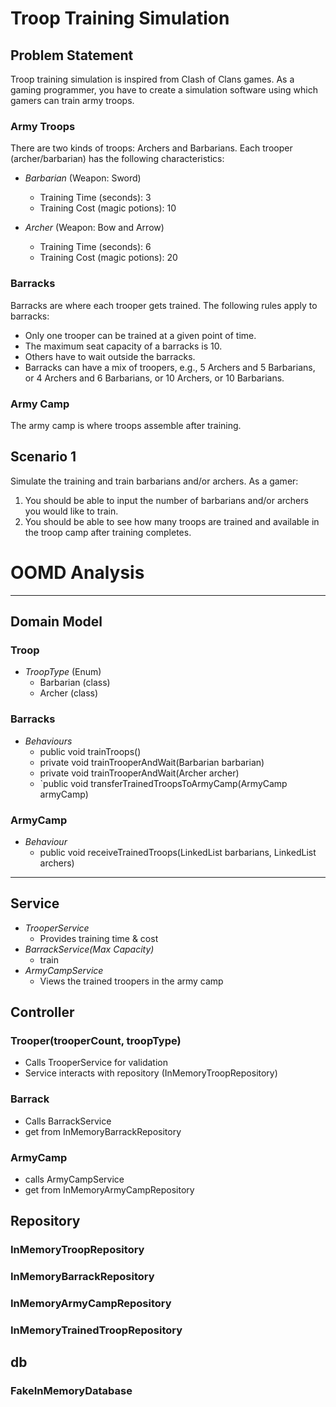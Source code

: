 # Troop Training Simulation

## Problem Statement

Troop training simulation is inspired from Clash of Clans games. As a gaming programmer, you have to create a simulation software using which gamers can train army troops.

### Army Troops

There are two kinds of troops: Archers and Barbarians. Each trooper (archer/barbarian) has the following characteristics:

- *Barbarian* (Weapon: Sword)
    - Training Time (seconds): 3
    - Training Cost (magic potions): 10

- *Archer* (Weapon: Bow and Arrow)
    - Training Time (seconds): 6
    - Training Cost (magic potions): 20

### Barracks

Barracks are where each trooper gets trained. The following rules apply to barracks:
- Only one trooper can be trained at a given point of time.
- The maximum seat capacity of a barracks is 10.
- Others have to wait outside the barracks.
- Barracks can have a mix of troopers, e.g., 5 Archers and 5 Barbarians, or 4 Archers and 6 Barbarians, or 10 Archers, or 10 Barbarians.

### Army Camp

The army camp is where troops assemble after training.

## Scenario 1

Simulate the training and train barbarians and/or archers. As a gamer:

1. You should be able to input the number of barbarians and/or archers you would like to train.
2. You should be able to see how many troops are trained and available in the troop camp after training completes.

# OOMD Analysis
---
## Domain Model

### Troop
- *TroopType* (Enum)
    - Barbarian (class)
    - Archer (class)

### Barracks
- *Behaviours*
    - public void trainTroops()
    - private void trainTrooperAndWait(Barbarian barbarian)
    - private void trainTrooperAndWait(Archer archer)
    - `public void transferTrainedTroopsToArmyCamp(ArmyCamp armyCamp)

### ArmyCamp
- *Behaviour*
    - public void receiveTrainedTroops(LinkedList<Barbarian> barbarians, LinkedList<Archer> archers)
-----
## Service
- *TrooperService*
    - Provides training time & cost
- *BarrackService(Max Capacity)*
    -  train
- *ArmyCampService*
    - Views the trained troopers in the army camp

## Controller

### Trooper(trooperCount, troopType)
- Calls TrooperService for validation
- Service interacts with repository (InMemoryTroopRepository)

### Barrack
- Calls BarrackService
- get from InMemoryBarrackRepository

### ArmyCamp
- calls ArmyCampService
- get from InMemoryArmyCampRepository

## Repository
### InMemoryTroopRepository
### InMemoryBarrackRepository
### InMemoryArmyCampRepository
### InMemoryTrainedTroopRepository

## db
### FakeInMemoryDatabase
